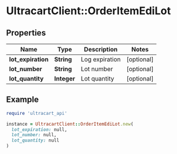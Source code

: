 # UltracartClient::OrderItemEdiLot

## Properties

| Name | Type | Description | Notes |
| ---- | ---- | ----------- | ----- |
| **lot_expiration** | **String** | Log expiration | [optional] |
| **lot_number** | **String** | Lot number | [optional] |
| **lot_quantity** | **Integer** | Lot quantity | [optional] |

## Example

```ruby
require 'ultracart_api'

instance = UltracartClient::OrderItemEdiLot.new(
  lot_expiration: null,
  lot_number: null,
  lot_quantity: null
)
```

